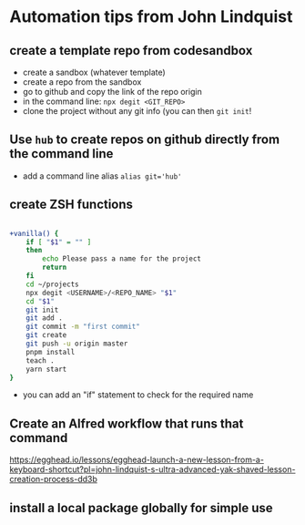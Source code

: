 # Automation tips from John Lindquist

## create a template repo from codesandbox

- create a sandbox (whatever template)
- create a repo from the sandbox
- go to github and copy the link of the repo origin
- in the command line: `npx degit <GIT_REPO>`
- clone the project without any git info (you can then `git init`!

## Use `hub` to create repos on github directly from the command line

- add a command line alias `alias git='hub'`

## create ZSH functions

```zsh

+vanilla() {
    if [ "$1" = "" ]
    then
        echo Please pass a name for the project
        return
    fi
    cd ~/projects
    npx degit <USERNAME>/<REPO_NAME> "$1"
    cd "$1"
    git init
    git add .
    git commit -m "first commit"
    git create
    git push -u origin master
    pnpm install
    teach .
    yarn start
}
```

- you can add an "if" statement to check for the required name

## Create an Alfred workflow that runs that command

https://egghead.io/lessons/egghead-launch-a-new-lesson-from-a-keyboard-shortcut?pl=john-lindquist-s-ultra-advanced-yak-shaved-lesson-creation-process-dd3b

## install a local package globally for simple use
